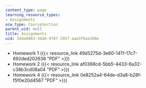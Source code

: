 ```yaml
---
content_type: page
learning_resource_types:
- Assignments
ocw_type: CourseSection
parent_uid: null
title: Assignments
uid: 3dda8963-3dab-9787-295f-aae3fbaa108e
---
```


*   Homework 1 ({{< resource_link 49d5275d-3e60-1411-17c7-692ded202638 "PDF" >}})
*   Homework 2 ({{< resource_link af0368cd-5bb5-4433-6a32-c38b3cd08a04 "PDF" >}})
*   Homework 4 ({{< resource_link 0e8252a4-64de-d3a8-b28f-f5f0e20d4567 "PDF" >}})